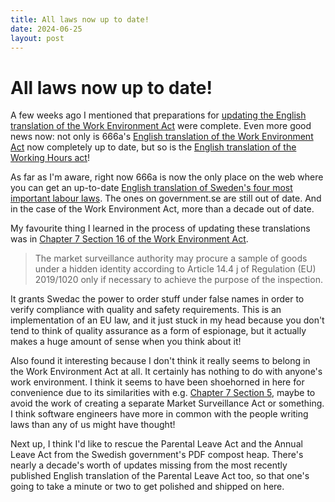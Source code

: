 ```yaml
---
title: All laws now up to date!
date: 2024-06-25
layout: post
---
```


# All laws now up to date!

A few weeks ago I mentioned that preparations for [updating the English translation of the Work Environment Act](/news/lets-update-the-english-translation-of-the-work-environment-act) were complete. Even more good news now: not only is 666a's [English translation of the Work Environment Act](https://666a.se/labour-law/work-environment-act/2023:349) now completely up to date, but so is the [English translation of the Working Hours act](https://666a.se/labour-law/working-hours-act/2022:450)!

As far as I'm aware, right now 666a is now the only place on the web where you can get an up-to-date [English translation of Sweden's four most important labour laws](/labour-law). The ones on government.se are still out of date. And in the case of the Work Environment Act, more than a decade out of date.

My favourite thing I learned in the process of updating these translations was in [Chapter 7 Section 16 of the Work Environment Act](/labour-law/work-environment-act/2023:349/chapter-7-section-16).

> The market surveillance authority may procure a sample of goods under a hidden identity according to Article 14.4 j of Regulation (EU) 2019/1020 only if necessary to achieve the purpose of the inspection.

It grants Swedac the power to order stuff under false names in order to verify compliance with quality and safety requirements. This is an implementation of an EU law, and it just stuck in my head because you don't tend to think of quality assurance as a form of espionage, but it actually makes a huge amount of sense when you think about it!

Also found it interesting because I don't think it really seems to belong in the Work Environment Act at all. It certainly has nothing to do with anyone's work environment. I think it seems to have been shoehorned in here for convenience due to its similarities with e.g. [Chapter 7 Section 5](/labour-law/work-environment-act/2023:349/chapter-7-section-5), maybe to avoid the work of creating a separate Market Surveillance Act or something. I think software engineers have more in common with the people writing laws than any of us might have thought!

Next up, I think I'd like to rescue the Parental Leave Act and the Annual Leave Act from the Swedish government's PDF compost heap. There's nearly a decade's worth of updates missing from the most recently published English translation of the Parental Leave Act too, so that one's going to take a minute or two to get polished and shipped on here.